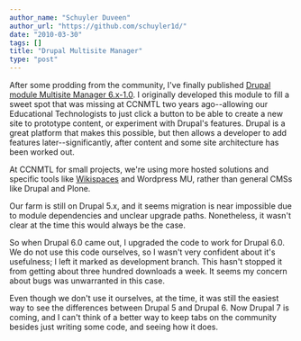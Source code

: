 ```yaml
---
author_name: "Schuyler Duveen"
author_url: "https://github.com/schuyler1d/"
date: "2010-03-30"
tags: []
title: "Drupal Multisite Manager"
type: "post"
---
```


<p>After some prodding from the community, I've finally published <a href="http://drupal.org/project/multisite_manager">Drupal module Multisite Manager 6.x-1.0</a>. I originally developed this module to fill a sweet spot that was missing at <span class="caps">CCNMTL </span>two years ago--allowing our Educational Technologists to just click a button to be able to create a new site to prototype content, or experiment with Drupal's features. Drupal is a great platform that makes this possible, but then allows a developer to add features later--significantly, after content and some site architecture has been worked out.</p>

<p>At <span class="caps">CCNMTL </span>for small projects, we're using more hosted solutions and specific tools like <a href="http://www.wikispaces.com/">Wikispaces</a> and Wordpress <span class="caps">MU, </span>rather than general <span class="caps">CMS</span>s like Drupal and Plone.</p>

<p>Our farm is still on Drupal 5.x, and it seems migration is near impossible due to module dependencies and unclear upgrade paths.  Nonetheless, it wasn't clear at the time this would always be the case.</p>

<p>So when Drupal 6.0 came out, I upgraded the code to work for Drupal 6.0. We do not use this code ourselves, so I wasn't very confident about it's usefulness; I left it marked as development branch.  This hasn't stopped it from getting about three hundred downloads a week.  It seems my concern about bugs was unwarranted in this case.</p>

<p>Even though we don't use it ourselves, at the time, it was still the easiest way to see the differences between Drupal 5 and Drupal 6.  Now Drupal 7 is coming, and I can't think of a better way to keep tabs on the community besides just writing some code, and seeing how it does.</p>
